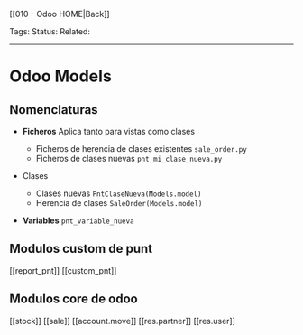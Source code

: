 [[010 - Odoo HOME|Back]]

Tags: 
Status: 
Related: 

___

# Odoo Models

## Nomenclaturas

- **Ficheros**
	Aplica tanto para vistas como clases
	- Ficheros de herencia de clases existentes
		`sale_order.py`
	- Ficheros de clases nuevas
		`pnt_mi_clase_nueva.py`

- Clases
	- Clases nuevas
		`PntClaseNueva(Models.model)`
	- Herencia de clases
		`SaleOrder(Models.model)`

- **Variables**
	`pnt_variable_nueva`

## Modulos custom de punt

[[report_pnt]]
[[custom_pnt]]

## Modulos core de odoo

[[stock]]
[[sale]]
[[account.move]]
[[res.partner]]
[[res.user]]


